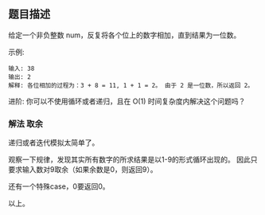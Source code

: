 ## 题目描述

给定一个非负整数 num，反复将各个位上的数字相加，直到结果为一位数。

示例:
```
输入: 38
输出: 2 
解释: 各位相加的过程为：3 + 8 = 11, 1 + 1 = 2。 由于 2 是一位数，所以返回 2。
```
进阶:
你可以不使用循环或者递归，且在 O(1) 时间复杂度内解决这个问题吗？

### 解法 取余
递归或者迭代模拟太简单了。

观察一下规律，发现其实所有数字的所求结果是以1-9的形式循环出现的。
因此只要求输入数对9取余（如果余数是0，则返回9）。

还有一个特殊case，0要返回0。

以上。